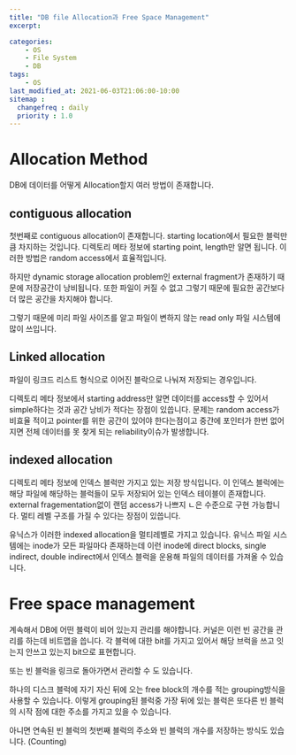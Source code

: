 ```yaml
---
title: "DB file Allocation과 Free Space Management"
excerpt: 

categories:
    - OS
    - File System
    - DB
tags:
    - OS
last_modified_at: 2021-06-03T21:06:00-10:00
sitemap :
  changefreq : daily
  priority : 1.0
--- 
```


# Allocation Method
DB에 데이터를 어떻게 Allocation할지 여러 방법이 존재합니다.

## contiguous allocation
첫번째로  contiguous allocation이 존재합니다. starting location에서 필요한 블럭만큼 차지하는 것입니다. 디렉토리 메타 정보에 starting point, length만 알면 됩니다. 이러한 방법은 random access에서 효율적입니다.

하지만 dynamic storage allocation problem인 external fragment가 존재하기 때문에 저장공간이 낭비됩니다. 또한 파일이 커질 수 없고 그렇기 때문에 필요한 공간보다 더 많은 공간을 차지해야 합니다.

그렇기 때문에 미리 파일 사이즈를 알고 파일이 변하지 않는 read only 파일 시스템에 많이 쓰입니다.
 
## Linked allocation
파일이 링크드 리스트 형식으로 이어진 블락으로 나눠져 저장되는 경우입니다.

디렉토리 메타 정보에서 starting address만 알면 데이터를 access할 수 있어서 simple하다는 것과 공간 낭비가 적다는 장점이 있씁니다.
문제는 random access가 비효율 적이고 pointer를 위한 공간이 있어야 한다는점이고 중간에 포인터가 한번 없어지면 전체 데이터를 못 찾게 되는 reliability이슈가 발생합니다.

## indexed allocation
디렉토리 메타 정보에 인덱스 블럭만 가지고 있는 저장 방식입니다. 이 인덱스 블럭에는 해당 파일에 해당하는 블럭들이 모두 저장되어 있는 인덱스 테이블이 존재합니다. external fragementation없이 랜덤 access가 나쁘지 ㄴ은 수준으로 구현 가능합니다. 멀티 레벨 구조를 가질 수 있다는 장점이 있씁니다.

유닉스가 이러한 indexed allocation을 멀티레벨로 가지고 있습니다. 유닉스 파일 시스템에는 inode가 모든 파일마다 존재하는데 이런 inode에 direct blocks, single indirect, double indirect에서 인덱스 블럭을 운용해 파일의 데이터를 가져올 수 있습니다.

# Free space management
계속해서 DB에 어떤 블럭이 비어 있는지 관리를 해야합니다.
커널은 이런 빈 공간을 관리를 하는데 비트맵을 씁니다. 각 블럭에 대한 bit를 가지고 있어서 해당 브럭을 쓰고 잇는지 안쓰고 있는지 bit으로 표현합니다.

또는 빈 블럭을 링크로 돌아가면서 관리할 수 도 있습니다.

하나의 디스크 블럭에 자기 자신 뒤에 오는 free block의 개수를 적는 grouping방식을 사용할 수 있습니다. 이렇게 grouping된 블럭중 가장 뒤에 있는 블럭은 또다른 빈 블럭의 시작 점에 대한 주소를 가지고 있을 수 있습니다.

아니면 연속된 빈 블럭의 첫번째 블럭의 주소와 빈 블럭의 개수를 저장하는 방식도 있습니다. (Counting)